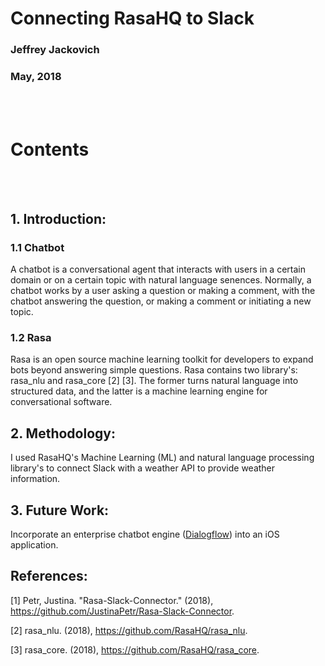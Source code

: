 Connecting RasaHQ to Slack
=================================================================

### Jeffrey Jackovich
### May, 2018
<br><br>
# Contents
<br><br>
## 1. Introduction:  

### 1.1 Chatbot

A chatbot is a conversational agent that interacts with users in a certain domain or on a 
certain topic with natural language senences.  Normally, a chatbot works by a user asking a
question or making a comment, with the chatbot answering the question, or making a comment
or initiating a new topic.  


### 1.2 Rasa
Rasa is an open source machine learning toolkit for developers to expand bots beyond 
answering simple questions.  Rasa contains two library's: rasa_nlu and rasa_core [2] [3].  The former
turns natural language into structured data, and the latter is a machine learning engine
for conversational software.  


##  2. Methodology: 
I used RasaHQ's Machine Learning (ML) and natural language processing library's to connect Slack 
with a weather API to provide weather information.


## 3. Future Work:
Incorporate an enterprise chatbot engine (<a href="https://dialogflow.com">Dialogflow</a>) into an iOS application. 


## References:

[1] Petr, Justina. "Rasa-Slack-Connector." (2018), https://github.com/JustinaPetr/Rasa-Slack-Connector.

[2] rasa_nlu. (2018), https://github.com/RasaHQ/rasa_nlu.

[3] rasa_core. (2018), https://github.com/RasaHQ/rasa_core.
